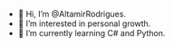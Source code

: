- 👋 Hi, I’m @AltamirRodrigues.
- 👀 I’m interested in personal growth.
- 🌱 I’m currently learning C# and Python.


<!---
AltamirRodrigues/AltamirRodrigues is a ✨ special ✨ repository because its `README.md` (this file) appears on your GitHub profile.
You can click the Preview link to take a look at your changes.
--->
